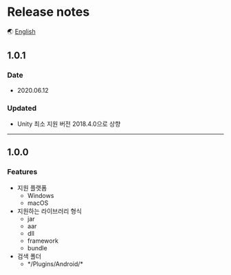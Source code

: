 # Release notes

🌏 [English](ReleaseNotes.en.md)

## 1.0.1

### Date

* 2020.06.12

### Updated

* Unity 최소 지원 버전 2018.4.0으로 상향

---

## 1.0.0

### Features

* 지원 플랫폼
    * Windows
    * macOS
* 지원하는 라이브러리 형식
    * jar
    * aar
    * dll
    * framework
    * bundle
* 검색 폴더
    * \*/Plugins/Android/*